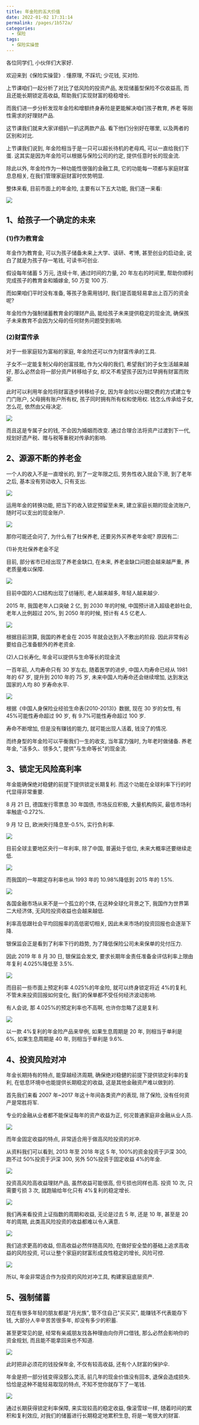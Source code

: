 ```yaml
---
title: 年金险的五大价值
date: 2022-01-02 17:31:14
permalink: /pages/1b572a/
categories:
  - 保险
tags:
  - 保险实操营
---
```


各位同学们, 小伙伴们大家好.

欢迎来到《保险实操营》. 懂原理, 不踩坑; 少花钱, 买对险.

上节课咱们一起分析了对比了低风险的投资产品, 发现储蓄型保险不仅收益高, 而且还能长期锁定高收益, 帮助我们实现财富的稳稳增长.

而我们进一步分析发现年金险和增额终身寿险是更能解决咱们孩子教育, 养老 等刚性需求的好理财产品.

这节课我们就来大家详细扒一扒这两款产品. 看下他们分别好在哪里, 以及两者的区别和对比.

上节课我们说到, 年金险相当于是一只可以超长待机的老母鸡, 可以一直给我们下蛋. 这其实是因为年金险可以根据与保险公司的约定, 提供任意时长的现金流.

除此以外, 年金险作为一种功能性很强的金融工具, 它的功能每一项都与家庭财富息息相关, 在我们管理家庭财富时优势明显.

整体来看, 目前市面上的年金险, 主要有以下五大功能, 我们逐一来看:

![](../.vuepress/public/img/insure/051.png)

## 1、给孩子一个确定的未来

### (1)作为教育金

年金作为教育金, 可以为孩子储备未来上大学、读研、考博, 甚至创业的启动金, 说白了就是为孩子存一笔钱, 可读书可创业.

假设每年储蓄 5 万元, 连续十年, 通过时间的力量, 20 年左右的时间里, 帮助你顺利完成孩子的教育金和婚嫁金, 50 万变 100 万.

而如果咱们平时没有准备, 等孩子急需用钱时, 我们是否能轻易拿出上百万的资金呢?

年金险作为强制储蓄教育金的理财产品, 能给孩子未来提供稳定的现金流, 确保孩子未来教育不会因为父母的任何财务问题受到影响.

### (2)财富传承

对于一些家庭较为富裕的家庭, 年金险还可以作为财富传承的工具.

子女不一定能复制父母的创富技能, 作为父母的我们, 希望我们的子女生活越来越好, 那么必然会将一部分资产转移给子女, 却又不希望孩子因为过早拥有财富而败家.

此时可以利用年金险将财富逐步转移给子女, 因为年金险以分期交费的方式建立专门门账户, 父母拥有账户所有权, 孩子同时拥有所有权和使用权. 钱怎么传承给子女, 怎么花, 依然由父母决定.

![](../.vuepress/public/img/insure/052.png)

而且这是专属子女的钱, 不会因为婚姻而改变. 通过合理合法将资产过渡到下一代, 规划好遗产税、赠与税等重税对传承的影响.

## 2、源源不断的养老金

一个人的收入不是一直增长的, 到了一定年限之后, 劳务性收入就会下滑, 到了老年之后, 基本没有劳动收入, 只有支出.

![](../.vuepress/public/img/insure/053.png)

运用年金的转换功能, 把当下的收入锁定预留至未来, 建立家庭长期的现金流账户, 随时可以支出的现金账户.

![](../.vuepress/public/img/insure/054.png)

那你可能还会问了, 为什么有了社保养老, 还要另外买养老年金呢? 原因有二:

(1)补充社保养老金不足

目前, 部分省市已经出现了养老金缺口, 在未来, 养老金缺口问题会越来越严重, 养老质量难以保障.

![](../.vuepress/public/img/insure/055.png)

目前中国的人口结构出现了纺锤形, 老人越来越多, 年轻人越来越少.

2015 年, 我国老年人口突破 2 亿, 到 2030 年的时候, 中国预计进入超级老龄社会, 老年人比例超过 20%, 到 2050 年的时候, 预计有 4.5 亿老人.

![](../.vuepress/public/img/insure/056.png)

根据目前测算, 我国的养老金在 2035 年就会达到入不敷出的阶段. 因此非常有必要给自己准备额外的养老资金.

(2)人口长寿化, 年金可以提供与生命等长的现金流

一百年前, 人均寿命只有 30 岁左右, 随着医学的进步, 中国人均寿命已经从 1981 年的 67 岁, 提升到 2010 年的 75 岁, 未来中国人均寿命还会继续增加, 达到发达国家的人均 80 岁寿命水平.

![](../.vuepress/public/img/insure/057.png)

根据《中国人身保险业经验生命表(2010-2013)》数据, 现在 30 岁的女性, 有 45%可能性寿命超过 90 岁, 有 9.7%可能性寿命超过 100 岁.

寿命不断增加, 但是没有赚钱的能力, 就可能出现人活着, 钱没了的情况.

而终身型的年金险可以平衡我们一生的收支, 当年富力强时, 为年老时做储备. 养老年金, "活多久、领多久", 提供"与生命等长"的现金流.

## 3、锁定无风险高利率

年金能确保绝对稳健的前提下提供锁定长期复利. 而这个功能在全球利率下行的时代显得非常重要.

8 月 21 日, 德国发行零票息 30 年国债, 市场反应积极, 大量机构购买, 最低市场利率触底-0.272%.

9 月 12 日, 欧洲央行降息至-0.5%, 实行负利率.

![](../.vuepress/public/img/insure/058.png)

目前全球主要地区央行一年利率, 除了中国, 普遍处于低位, 未来大概率还要继续走低.

![](../.vuepress/public/img/insure/059.png)

而我国的一年期定存利率也从 1993 年的 10.98%降低到 2015 年的 1.5%.

![](../.vuepress/public/img/insure/060.png)

各国金融市场从来不是一个孤立的个体, 在这种全球化背景之下, 我国作为世界第二大经济体, 无风险投资收益也会越来越低.

利率高低跟社会平均回报率的高低密切相关, 因此未来市场的投资回报也会逐渐下降.

银保监会正是看到了利率下行的趋势, 为了降低保险公司未来保单的兑付压力.

因此 2019 年 8 月 30 日, 银保监会发文, 要求长期年金责任准备金评估利率上限由年复利 4.025%降低至 3.5%.

![](../.vuepress/public/img/insure/061.png)

而目前一些市面上预定利率 4.025%的年金险, 就可以终身锁定将近 4%的复利, 不管未来投资回报如何变化, 我们的保单都不受任何经济波动影响.

有人会说, 那 4.025%的预定利率也不高啊, 也许你忽略了这是复利.

![](../.vuepress/public/img/insure/062.png)

以一款 4%复利的年金险产品来举例, 如果生息周期是 20 年, 则相当于单利是 6%, 如果生息周期是 40 年, 则相当于单利是 9.6%.

## 4、投资风险对冲

年金长期持有的特点, 能穿越经济周期, 确保绝对稳健的前提下提供锁定利率的复利, 在低息环境中也能提供长期稳定的收益, 这是其他金融资产难以做到的.

首先我们来看 2007 年~2017 年这十年间各类资产的表现, 除了保险, 没有任何资产是常胜将军.

专业的金融从业者都不能保证每年的资产收益为正, 何况普通家庭非金融从业人员.

![](../.vuepress/public/img/insure/063.png)

而年金固定收益的特点, 非常适合用于做高风险投资的对冲.

从资料我们可以看到, 2013 年至 2018 年这 5 年, 100%的资金投资于沪深 300, 跑不过 50%投资于沪深 300, 另外 50%投资于固定收益 4%的年金.

![](../.vuepress/public/img/insure/064.png)

投资高风险高收益理财产品, 虽然收益可能很高, 但亏损也同样也高. 投资 10 次, 只需要亏损 3 次, 就跑输给年化只有 4%复利的稳定增长.

![](../.vuepress/public/img/insure/065.png)

我们再来看投资上证指数的周期和收益, 无论是过去 5 年, 还是 10 年, 甚至是 20 年的周期, 此类高风险投资的收益都难以令人满意.

![](../.vuepress/public/img/insure/066.png)

我们追求更高的收益, 但高收益必然伴随高风险, 在做好安全垫的基础上追求高收益的风险投资, 可以让整个家庭的财富形成良性稳定的增长, 风险可控.

![](../.vuepress/public/img/insure/067.png)

所以, 年金非常适合作为投资的风险对冲工具, 构建家庭底层资产.

## 5、强制储蓄

现在有很多年轻的朋友都是"月光族", 管不住自己"买买买", 能赚钱不代表能存下钱, 大部分人辛辛苦苦很多年, 却没有多少的积蓄.

甚至更常见的是, 经常有亲戚朋友找各种理由向你开口借钱, 那么必然会影响你的资金规划, 而且能不能拿回来也不知道.

![](../.vuepress/public/img/insure/068.png)

此时把非必须花的钱投保年金, 不仅有较高收益, 还有个人财富的保护伞.

年金是把一部分钱变得没那么灵活, 前几年的现金价值没有回本, 退保会造成损失. 恰恰是这种不能轻易取现的特点, 不知不觉你就存下了一笔钱.

![](../.vuepress/public/img/insure/069.png)

通过长期获得锁定利率保障, 来实现较高的稳定收益, 像滚雪球一样, 随着时间的累积和复利效应, 对我们的储蓄进行长期稳定地累积生息, 将是一笔很大的财富.
